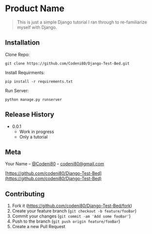 # Product Name
> This is just a simple Django tutorial I ran through to re-familiarize myself with Django.


## Installation

Clone Repo:
```
git clone https://github.com/Codeni80/Django-Test-Bed.git
```

Install Requirments:
```
pip install -r requirements.txt
```

Run Server:
```
python manage.py runserver
```

## Release History

* 0.0.1
    * Work in progress
    * Only a tutorial

## Meta

Your Name – [@Codeni80](https://twitter.com/codeni80) – codeni80@gmail.com

[https://github.com/codeni80/Django-Test-Bed](https://github.com/codeni80/Django-Test-Bed)

## Contributing

1. Fork it (<https://github.com/codeni80/Django-Test-Bed/fork>)
2. Create your feature branch (`git checkout -b feature/fooBar`)
3. Commit your changes (`git commit -am 'Add some fooBar'`)
4. Push to the branch (`git push origin feature/fooBar`)
5. Create a new Pull Request
